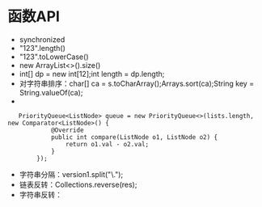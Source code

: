 
# 函数API
- synchronized
- "123".length()
- "123".toLowerCase()
- new ArrayList<>().size()
- int[] dp = new int[12];int length = dp.length;
- 对字符串排序：char[] ca = s.toCharArray();Arrays.sort(ca);String key = String.valueOf(ca);
- 
```
   PriorityQueue<ListNode> queue = new PriorityQueue<>(lists.length, new Comparator<ListNode>() {
            @Override
            public int compare(ListNode o1, ListNode o2) {
                return o1.val - o2.val;
            }
        });
```
- 字符串分隔：version1.split("\\.");
- 链表反转：Collections.reverse(res);
- 字符串反转：
